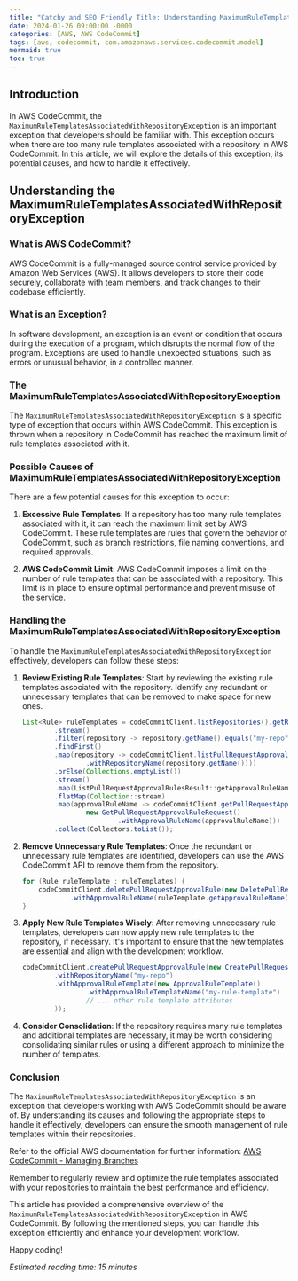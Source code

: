 ```yaml
---
title: "Catchy and SEO Friendly Title: Understanding MaximumRuleTemplatesAssociatedWithRepositoryException in AWS CodeCommit"
date: 2024-01-26 09:00:00 -0000
categories: [AWS, AWS CodeCommit]
tags: [aws, codecommit, com.amazonaws.services.codecommit.model]
mermaid: true
toc: true
---
```



## Introduction

In AWS CodeCommit, the `MaximumRuleTemplatesAssociatedWithRepositoryException` is an important exception that developers should be familiar with. This exception occurs when there are too many rule templates associated with a repository in AWS CodeCommit. In this article, we will explore the details of this exception, its potential causes, and how to handle it effectively.

## Understanding the MaximumRuleTemplatesAssociatedWithRepositoryException

### What is AWS CodeCommit?

AWS CodeCommit is a fully-managed source control service provided by Amazon Web Services (AWS). It allows developers to store their code securely, collaborate with team members, and track changes to their codebase efficiently.

### What is an Exception?

In software development, an exception is an event or condition that occurs during the execution of a program, which disrupts the normal flow of the program. Exceptions are used to handle unexpected situations, such as errors or unusual behavior, in a controlled manner.

### The MaximumRuleTemplatesAssociatedWithRepositoryException

The `MaximumRuleTemplatesAssociatedWithRepositoryException` is a specific type of exception that occurs within AWS CodeCommit. This exception is thrown when a repository in CodeCommit has reached the maximum limit of rule templates associated with it.

### Possible Causes of MaximumRuleTemplatesAssociatedWithRepositoryException

There are a few potential causes for this exception to occur:

1. **Excessive Rule Templates**: If a repository has too many rule templates associated with it, it can reach the maximum limit set by AWS CodeCommit. These rule templates are rules that govern the behavior of CodeCommit, such as branch restrictions, file naming conventions, and required approvals.

2. **AWS CodeCommit Limit**: AWS CodeCommit imposes a limit on the number of rule templates that can be associated with a repository. This limit is in place to ensure optimal performance and prevent misuse of the service.

### Handling the MaximumRuleTemplatesAssociatedWithRepositoryException

To handle the `MaximumRuleTemplatesAssociatedWithRepositoryException` effectively, developers can follow these steps:

1. **Review Existing Rule Templates**: Start by reviewing the existing rule templates associated with the repository. Identify any redundant or unnecessary templates that can be removed to make space for new ones.

    ```java
    List<Rule> ruleTemplates = codeCommitClient.listRepositories().getRepositories()
            .stream()
            .filter(repository -> repository.getName().equals("my-repo"))
            .findFirst()
            .map(repository -> codeCommitClient.listPullRequestApprovalRules(new ListPullRequestApprovalRulesRequest()
                    .withRepositoryName(repository.getName())))
            .orElse(Collections.emptyList())
            .stream()
            .map(ListPullRequestApprovalRulesResult::getApprovalRuleNames)
            .flatMap(Collection::stream)
            .map(approvalRuleName -> codeCommitClient.getPullRequestApprovalRule(
                    new GetPullRequestApprovalRuleRequest()
                            .withApprovalRuleName(approvalRuleName)))
            .collect(Collectors.toList());
    ```

2. **Remove Unnecessary Rule Templates**: Once the redundant or unnecessary rule templates are identified, developers can use the AWS CodeCommit API to remove them from the repository.

    ```java
    for (Rule ruleTemplate : ruleTemplates) {
        codeCommitClient.deletePullRequestApprovalRule(new DeletePullRequestApprovalRuleRequest()
                .withApprovalRuleName(ruleTemplate.getApprovalRuleName()));
    }
    ```

3. **Apply New Rule Templates Wisely**: After removing unnecessary rule templates, developers can now apply new rule templates to the repository, if necessary. It's important to ensure that the new templates are essential and align with the development workflow.

    ```java
    codeCommitClient.createPullRequestApprovalRule(new CreatePullRequestApprovalRuleRequest()
            .withRepositoryName("my-repo")
            .withApprovalRuleTemplate(new ApprovalRuleTemplate()
                    .withApprovalRuleTemplateName("my-rule-template")
                    // ... other rule template attributes
            ));
    ```

4. **Consider Consolidation**: If the repository requires many rule templates and additional templates are necessary, it may be worth considering consolidating similar rules or using a different approach to minimize the number of templates.

### Conclusion

The `MaximumRuleTemplatesAssociatedWithRepositoryException` is an exception that developers working with AWS CodeCommit should be aware of. By understanding its causes and following the appropriate steps to handle it effectively, developers can ensure the smooth management of rule templates within their repositories.

Refer to the official AWS documentation for further information: [AWS CodeCommit - Managing Branches](https://docs.aws.amazon.com/codecommit/latest/userguide/how-to-branches.html)

Remember to regularly review and optimize the rule templates associated with your repositories to maintain the best performance and efficiency.

This article has provided a comprehensive overview of the `MaximumRuleTemplatesAssociatedWithRepositoryException` in AWS CodeCommit. By following the mentioned steps, you can handle this exception efficiently and enhance your development workflow.

Happy coding!

*Estimated reading time: 15 minutes*